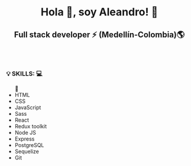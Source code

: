 <h1 align="center">Hola 🤙, soy Aleandro! 👻</h1>
<h2 align="center">Full stack developer ⚡ (Medellín-Colombia)🌎</h2>
<br/>
<br/>

<h3 align="left">💡 SKILLS: 💻</h3>
<ul>
  🦾
  <li>HTML</li>
  <li>CSS</li>
  <li>JavaScript</li>
  <li>Sass</li>
  <li>React</li>
  <li>Redux toolkit</li>
  <li>Node JS</li>
  <li>Express</li>
  <li>PostgreSQL</li>
  <li>Sequelize</li>
  <li>Git</li>
</ul>
